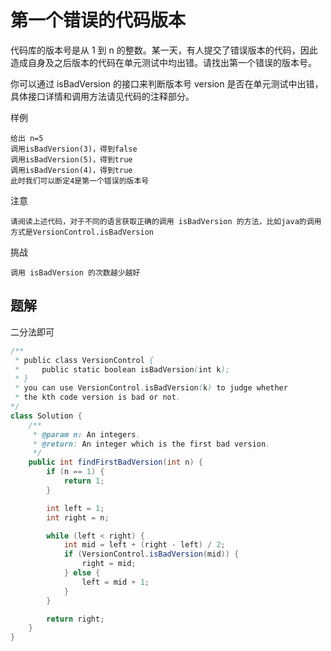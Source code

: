 # 第一个错误的代码版本

代码库的版本号是从 1 到 n 的整数。某一天，有人提交了错误版本的代码，因此造成自身及之后版本的代码在单元测试中均出错。请找出第一个错误的版本号。

你可以通过 isBadVersion 的接口来判断版本号 version 是否在单元测试中出错，具体接口详情和调用方法请见代码的注释部分。

样例

    给出 n=5
    调用isBadVersion(3)，得到false
    调用isBadVersion(5)，得到true
    调用isBadVersion(4)，得到true
    此时我们可以断定4是第一个错误的版本号

注意

    请阅读上述代码，对于不同的语言获取正确的调用 isBadVersion 的方法，比如java的调用方式是VersionControl.isBadVersion

挑战

    调用 isBadVersion 的次数越少越好

## 题解

二分法即可

```java
/**
 * public class VersionControl {
 *     public static boolean isBadVersion(int k);
 * }
 * you can use VersionControl.isBadVersion(k) to judge whether
 * the kth code version is bad or not.
*/
class Solution {
    /**
     * @param n: An integers.
     * @return: An integer which is the first bad version.
     */
    public int findFirstBadVersion(int n) {
        if (n == 1) {
            return 1;
        }

        int left = 1;
        int right = n;

        while (left < right) {
            int mid = left + (right - left) / 2;
            if (VersionControl.isBadVersion(mid)) {
                right = mid;
            } else {
                left = mid + 1;
            }
        }

        return right;
    }
}


```